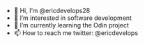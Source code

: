 - 👋 Hi, I’m @ericdevelops28
- 👀 I’m interested in software development
- 🌱 I’m currently learning the Odin project
- 📫 How to reach me twitter: @ericdevelops

<!---
ericdevelops28/ericdevelops28 is a ✨ special ✨ repository because its `README.md` (this file) appears on your GitHub profile.
You can click the Preview link to take a look at your changes.
--->
